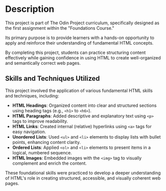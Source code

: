 # Description

This project is part of The Odin Project curriculum, specifically designed as
the first assignment within the "Foundations Course."

Its primary purpose is to provide learners with a hands-on opportunity to apply
and reinforce their understanding of fundamental HTML concepts.

By completing this project, students can practice structuring content effectively while gaining confidence in using HTML to create well-organized and semantically correct web pages.

## Skills and Techniques Utilized

This project involved the application of various fundamental HTML skills and techniques, including:

-   **HTML Headings**: Organized content into clear and structured sections using heading tags (e.g., `<h1>` to `<h6>`).
-   **HTML Paragraphs**: Added descriptive and explanatory text using `<p>` tags to improve readability.
-   **HTML Links**: Created internal (relative) hyperlinks using `<a>` tags for easy navigation.
-   **Unordered Lists**: Used `<ul>` and `<li>` elements to display lists with bullet points, enhancing content clarity.
-   **Ordered Lists**: Applied `<ol>` and `<li>` elements to present items in a logical, numbered sequence.
-   **HTML Images**: Embedded images with the `<img>` tag to visually complement
    and enrich the content.

These foundational skills were practiced to develop a deeper understanding of HTML's role in creating structured, accessible, and visually coherent web pages.
